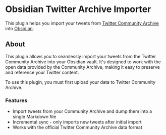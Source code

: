 # Obsidian Twitter Archive Importer

This plugin helps you import your tweets from [Twitter Community Archive](https://www.community-archive.org/) into [Obsidian](https://obsidian.md).

## About

This plugin allows you to seamlessly import your tweets from the Twitter Community Archive into your Obsidian vault. It's designed to work with the open data provided by the Community Archive, making it easy to preserve and reference your Twitter content.

To use this plugin, you must first upload your data to Twitter Community Archive.

### Features

- Import tweets from your Community Archive and dump them into a single Markdown file
- Incremental sync - only imports new tweets after initial import
- Works with the official Twitter Community Archive data format
